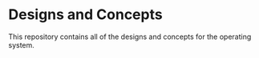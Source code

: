 # Designs and Concepts

This repository contains all of the designs and concepts for the operating system.
